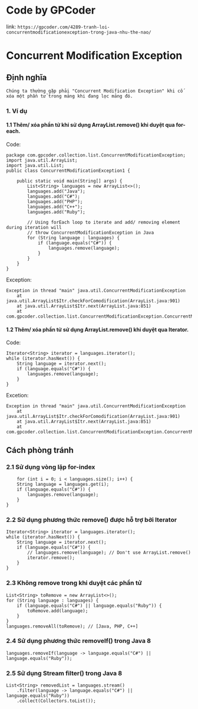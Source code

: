 # Code by GPCoder 
link: 
    ```
    https://gpcoder.com/4289-tranh-loi-concurrentmodificationexception-trong-java-nhu-the-nao/
    ```
# Concurrent Modification Exception

## Định nghĩa

    Chúng ta thường gặp phải "Concurrent Modification Exception" khi cố xóa một phần tử trong mảng khi đang lọc mảng đó.

### 1. Ví dụ

#### 1.1 Thêm/ xóa phần tử khi sử dụng ArrayList.remove() khi duyệt qua for-each.
Code: 
```
package com.gpcoder.collection.list.ConcurrentModificationException;
import java.util.ArrayList;
import java.util.List;
public class ConcurrentModificationException1 {

    public static void main(String[] args) {
        List<String> languages = new ArrayList<>();
        languages.add("Java");
        languages.add("C#");
        languages.add("PHP");
        languages.add("C++");
        languages.add("Ruby");

        // Using forEach loop to iterate and add/ removing element during iteration will
        // throw ConcurrentModificationException in Java
        for (String language : languages) {
            if (language.equals("C#")) {
                languages.remove(language);
            }
        }
    }
}
```
Exception:
```
Exception in thread "main" java.util.ConcurrentModificationException
    at java.util.ArrayList$Itr.checkForComodification(ArrayList.java:901)
    at java.util.ArrayList$Itr.next(ArrayList.java:851)
    at com.gpcoder.collection.list.ConcurrentModificationException.ConcurrentModificationException1.main(ConcurrentModificationException1.java:18)

```
#### 1.2 Thêm/ xóa phần tử sử dụng ArrayList.remove() khi duyệt qua Iterator.
Code:
```
Iterator<String> iterator = languages.iterator();
while (iterator.hasNext()) {
    String language = iterator.next();
    if (language.equals("C#")) {
        languages.remove(language);
    }
}
```
Excetion:
```
Exception in thread "main" java.util.ConcurrentModificationException
    at java.util.ArrayList$Itr.checkForComodification(ArrayList.java:901)
    at java.util.ArrayList$Itr.next(ArrayList.java:851)
    at com.gpcoder.collection.list.ConcurrentModificationException.ConcurrentModificationException2.main(ConcurrentModificationException2.java:19)
```

## Cách phòng tránh
### 2.1 Sử dụng vòng lặp for-index
```
    for (int i = 0; i < languages.size(); i++) {
    String language = languages.get(i);
    if (language.equals("C#")) {
        languages.remove(language);
    }
}
```
### 2.2 Sử dụng phương thức remove() được hỗ trợ bởi Iterator
```
Iterator<String> iterator = languages.iterator();
while (iterator.hasNext()) {
    String language = iterator.next();
    if (language.equals("C#")) {
        // languages.remove(language); // Don't use ArrayList.remove()
        iterator.remove();
    }
}
```
### 2.3 Không remove trong khi duyệt các phần tử
```
List<String> toRemove = new ArrayList<>();
for (String language : languages) {
    if (language.equals("C#") || language.equals("Ruby")) {
        toRemove.add(language);
    }
}
languages.removeAll(toRemove); // [Java, PHP, C++]
```
### 2.4 Sử dụng phương thức removeIf() trong Java 8
```
languages.removeIf(language -> language.equals("C#") || 
language.equals("Ruby"));
```
### 2.5 Sử dụng Stream filter() trong Java 8
```
List<String> removedList = languages.stream()
    .filter(language -> language.equals("C#") || language.equals("Ruby"))
    .collect(Collectors.toList());
``` 

